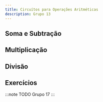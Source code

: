 ```yaml
---
title: Circuítos para Operações Aritméticas
description: Grupo 13
---
```



## Soma e Subtração

## Multiplicação

## Divisão

## Exercícios
:::note TODO
Grupo 17
:::
